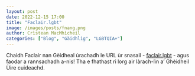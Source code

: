 ```yaml
---
layout: post
date: 2022-12-15 17:00
title: "Faclair.lgbt"
image: /images/posts/fnang.png
author: Crìstean MacMhìcheil
categories: ["Blog", "Gàidhlig", "LGBTQIA+"]
---
```


Chaidh Faclair nan Gèidheal ùrachadh le URL ùr snasail - [faclair.lgbt](https://faclair.lgbt/) - agus faodar a rannsachadh a-nis! Tha e fhathast ri lorg air làrach-lìn a’ Ghèidheil Ùire cuideachd.
